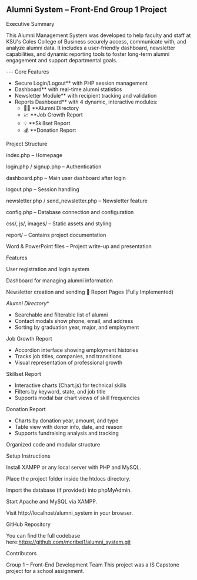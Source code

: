 Alumni System – Front-End Group 1 Project
---

 Executive Summary

This Alumni Management System was developed to help faculty and staff at KSU's Coles College of Business securely access, communicate with, and analyze alumni data. It includes a user-friendly dashboard, newsletter capabilities, and dynamic reporting tools to foster long-term alumni engagement and support departmental goals.

--- Core Features

- Secure Login/Logout** with PHP session management
- Dashboard** with real-time alumni statistics
- Newsletter Module** with recipient tracking and validation
- Reports Dashboard** with 4 dynamic, interactive modules:
  - 🧑‍🎓 **Alumni Directory
  - 📈 **Job Growth Report
  - 💡 **Skillset Report
  - 💰 **Donation Report

 Project Structure

index.php – Homepage

login.php / signup.php – Authentication

dashboard.php – Main user dashboard after login

logout.php – Session handling

newsletter.php / send_newsletter.php – Newsletter feature

config.php – Database connection and configuration

css/, js/, images/ – Static assets and styling

report/ – Contains project documentation

Word & PowerPoint files – Project write-up and presentation

 Features

User registration and login system

Dashboard for managing alumni information

Newsletter creation and sending
🧾 Report Pages (Fully Implemented)

*Alumni Directory**
- Searchable and filterable list of alumni
- Contact modals show phone, email, and address
- Sorting by graduation year, major, and employment

Job Growth Report
- Accordion interface showing employment histories
- Tracks job titles, companies, and transitions
- Visual representation of professional growth

Skillset Report
- Interactive charts (Chart.js) for technical skills
- Filters by keyword, state, and job title
- Supports modal bar chart views of skill frequencies
  
Donation Report
- Charts by donation year, amount, and type
- Table view with donor info, date, and reason
- Supports fundraising analysis and tracking

Organized code and modular structure

Setup Instructions

Install XAMPP or any local server with PHP and MySQL.

Place the project folder inside the htdocs directory.

Import the database (if provided) into phpMyAdmin.

Start Apache and MySQL via XAMPP.

Visit http://localhost/alumni_system in your browser.

 GitHub Repository

You can find the full codebase here:https://github.com/mcribei1/alumni_system.git

Contributors

Group 1 – Front-End Development Team
This project was a IS Capstone project for a school assignment. 

